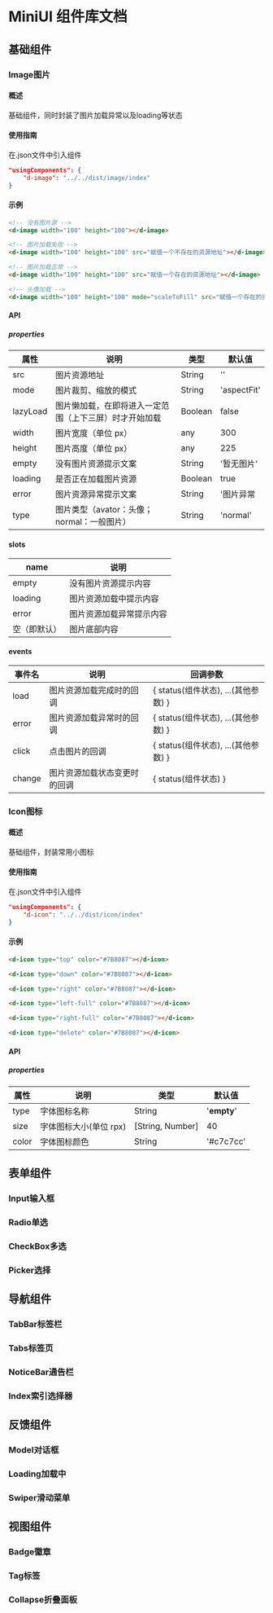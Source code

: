 # MiniUI 组件库文档

## 基础组件

### Image图片

#### 概述

基础组件，同时封装了图片加载异常以及loading等状态

#### 使用指南

在.json文件中引入组件

```json
"usingComponents": {
    "d-image": "../../dist/image/index"
}
```

#### 示例

```html
<!-- 没有图片源 -->
<d-image width="100" height="100"></d-image>

<!-- 图片加载失败 -->
<d-image width="100" height="100" src="赋值一个不存在的资源地址"></d-image>

<!-- 图片加载正常 -->
<d-image width="100" height="100" src="赋值一个存在的资源地址"></d-image>

<!-- 头像加载 -->
<d-image width="100" height="100" mode="scaleToFill" src="赋值一个存在的资源地址" type="avator"></d-image>

```

#### API

##### properties

|  属性   |   说明  |  类型  | 默认值 |
| --- | --- |  --- |  --- |
|  src | 图片资源地址 | String | '' |
|  mode | 图片裁剪、缩放的模式 | String | 'aspectFit' |
|  lazyLoad | 图片懒加载，在即将进入一定范围（上下三屏）时才开始加载 | Boolean | false |
|  width | 图片宽度（单位 px） | any | 300 |
|  height | 图片高度（单位 px） | any | 225 |
|  empty | 没有图片资源提示文案 | String | '暂无图片' |
|  loading | 是否正在加载图片资源 | Boolean | true |
|  error | 图片资源异常提示文案 | String | '图片异常 |
|  type | 图片类型（avator：头像；normal：一般图片） | String | 'normal' |

#### slots

|  name   |   说明  |
| --- | --- |
|  empty | 没有图片资源提示内容 |
|  loading | 图片资源加载中提示内容 |
|  error | 图片资源加载异常提示内容 |
|  空（即默认） | 图片底部内容 |

#### events

|  事件名   |   说明  | 回调参数 |
| --- | --- | --- |
|  load | 图片资源加载完成时的回调 | { status(组件状态), ...(其他参数) } |
|  error | 图片资源加载异常时的回调 | { status(组件状态), ...(其他参数) } |
|  click | 点击图片的回调 | { status(组件状态), ...(其他参数) } |
|  change | 图片资源加载状态变更时的回调 | { status(组件状态) } |

### Icon图标

#### 概述

基础组件，封装常用小图标

#### 使用指南

在.json文件中引入组件

```json
"usingComponents": {
    "d-icon": "../../dist/icon/index"
}
```

#### 示例

```html
<d-icon type="top" color="#7B8087"></d-icon>

<d-icon type="down" color="#7B8087"></d-icon>

<d-icon type="right" color="#7B8087"></d-icon>

<d-icon type="left-full" color="#7B8087"></d-icon>

<d-icon type="right-full" color="#7B8087"></d-icon>

<d-icon type="delete" color="#7B8087"></d-icon>

```

#### API

##### properties

|  属性   |   说明  |  类型  | 默认值 |
| --- | --- |  --- |  --- |
|  type | 字体图标名称 | String | '__empty__' |
|  size | 字体图标大小(单位 rpx) | [String, Number] | 40 |
|  color | 字体图标颜色 | String | '#c7c7cc' |

## 表单组件

### Input输入框

### Radio单选

### CheckBox多选

### Picker选择

## 导航组件

### TabBar标签栏

### Tabs标签页

### NoticeBar通告栏

### Index索引选择器

## 反馈组件

### Model对话框

### Loading加载中

### Swiper滑动菜单

## 视图组件

### Badge徽章

### Tag标签

### Collapse折叠面板